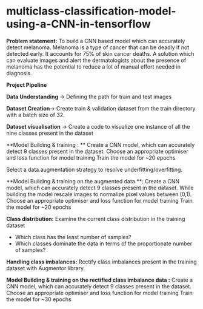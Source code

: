 # multiclass-classification-model-using-a-CNN-in-tensorflow

**Problem statement:** To build a CNN based model which can accurately detect melanoma. Melanoma is a type of cancer that can be deadly if not detected early. It accounts for 75% of skin cancer deaths. A solution which can evaluate images and alert the dermatologists about the presence of melanoma has the potential to reduce a lot of manual effort needed in diagnosis.

**Project Pipeline**

**Data Understanding** → Defining the path for train and test images 

**Dataset Creation**→ Create train & validation dataset from the train directory with a batch size of 32.

**Dataset visualisation** → Create a code to visualize one instance of all the nine classes present in the dataset 

**Model Building & training : **
Create a CNN model, which can accurately detect 9 classes present in the dataset.
Choose an appropriate optimiser and loss function for model training
Train the model for ~20 epochs

Select a data augmentation strategy to resolve underfitting/overfitting.

**Model Building & training on the augmented data **:
Create a CNN model, which can accurately detect 9 classes present in the dataset. While building the model rescale images to normalize pixel values between (0,1).
Choose an appropriate optimiser and loss function for model training
Train the model for ~20 epochs

**Class distribution:** Examine the current class distribution in the training dataset 
- Which class has the least number of samples?
- Which classes dominate the data in terms of the proportionate number of samples?

**Handling class imbalances:** Rectify class imbalances present in the training dataset with Augmentor library.

**Model Building & training on the rectified class imbalance data :**
Create a CNN model, which can accurately detect 9 classes present in the dataset.
Choose an appropriate optimiser and loss function for model training
Train the model for ~30 epochs
